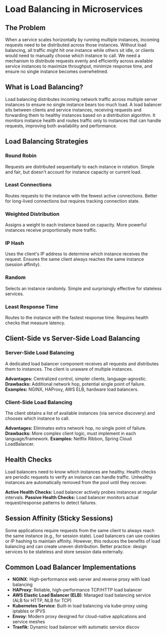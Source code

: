 # Load Balancing in Microservices

## The Problem

When a service scales horizontally by running multiple instances, incoming requests need to be distributed across those instances. Without load balancing, all traffic might hit one instance while others sit idle, or clients would need to manually choose which instance to call. We need a mechanism to distribute requests evenly and efficiently across available service instances to maximize throughput, minimize response time, and ensure no single instance becomes overwhelmed.

## What is Load Balancing?

Load balancing distributes incoming network traffic across multiple server instances to ensure no single instance bears too much load. A load balancer sits between clients and service instances, receiving requests and forwarding them to healthy instances based on a distribution algorithm. It monitors instance health and routes traffic only to instances that can handle requests, improving both availability and performance.

## Load Balancing Strategies

### Round Robin
Requests are distributed sequentially to each instance in rotation. Simple and fair, but doesn't account for instance capacity or current load.

### Least Connections
Routes requests to the instance with the fewest active connections. Better for long-lived connections but requires tracking connection state.

### Weighted Distribution
Assigns a weight to each instance based on capacity. More powerful instances receive proportionally more traffic.

### IP Hash
Uses the client's IP address to determine which instance receives the request. Ensures the same client always reaches the same instance (session affinity).

### Random
Selects an instance randomly. Simple and surprisingly effective for stateless services.

### Least Response Time
Routes to the instance with the fastest response time. Requires health checks that measure latency.

## Client-Side vs Server-Side Load Balancing

### Server-Side Load Balancing
A dedicated load balancer component receives all requests and distributes them to instances. The client is unaware of multiple instances.

**Advantages:** Centralized control, simpler clients, language-agnostic.
**Drawbacks:** Additional network hop, potential single point of failure.
**Examples:** NGINX, HAProxy, AWS ELB, hardware load balancers.

### Client-Side Load Balancing
The client obtains a list of available instances (via service discovery) and chooses which instance to call.

**Advantages:** Eliminates extra network hop, no single point of failure.
**Drawbacks:** More complex client logic, must implement in each language/framework.
**Examples:** Netflix Ribbon, Spring Cloud LoadBalancer.

## Health Checks

Load balancers need to know which instances are healthy. Health checks are periodic requests to verify an instance can handle traffic. Unhealthy instances are automatically removed from the pool until they recover.

**Active Health Checks:** Load balancer actively probes instances at regular intervals.
**Passive Health Checks:** Load balancer monitors actual request/response patterns to detect failures.

## Session Affinity (Sticky Sessions)

Some applications require requests from the same client to always reach the same instance (e.g., for session state). Load balancers can use cookies or IP hashing to maintain affinity. However, this reduces the benefits of load balancing and can create uneven distribution. Better practice: design services to be stateless and store session data externally.

## Common Load Balancer Implementations

- **NGINX**: High-performance web server and reverse proxy with load balancing
- **HAProxy**: Reliable, high-performance TCP/HTTP load balancer
- **AWS Elastic Load Balancer (ELB)**: Managed load balancing service (ALB for HTTP, NLB for TCP)
- **Kubernetes Service**: Built-in load balancing via kube-proxy using iptables or IPVS
- **Envoy**: Modern proxy designed for cloud-native applications and service meshes
- **Traefik**: Dynamic load balancer with automatic service discov